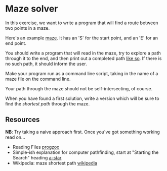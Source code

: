 # Maze solver

In this exercise, we want to write a program that will find a route
between two points in a maze.

Here's an example [maze][maze1]. It has an 'S' for the start point,
and an 'E' for an end point.

[maze1]: https://github.com/appacademy/curriculum/blob/master/ruby/projects/maze_solver/mazes/maze1.txt

You should write a program that will read in the maze, try to explore
a path through it to the end, and then print out a completed path
[like so][maze1-soln]. If there is no such path, it should inform the
user.

Make your program run as a command line script, taking in the name of
a maze file on the command line.

[maze1-soln]: https://github.com/appacademy/curriculum/blob/master/ruby/projects/maze_solver/mazes/maze1-soln.txt

Your path through the maze should not be self-intersecting, of course.

When you have found a first solution, write a version which will be
sure to find the *shortest path* through the maze.


## Resources
**NB**: Try taking a naive approach first. Once you've got something working read on...

* Reading Files [progzoo]
* Simple-ish explanation for computer pathfinding, start at "Starting the Search" heading [a-star]
* Wikipedia: maze shortest path [wikipedia]

[pathfinding]: http://theory.stanford.edu/~amitp/GameProgramming/AStarComparison.html
[progzoo]: http://progzoo.net/wiki/Ruby:Read_a_Text_File
[a-star]: http://archive.gamedev.net/archive/reference/articles/article2003.html
[wikipedia]: http://en.wikipedia.org/wiki/Maze_solving_algorithm#Shortest_path_algorithm
